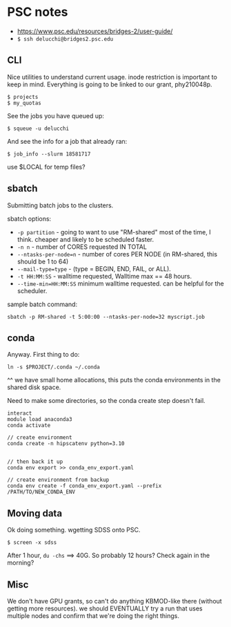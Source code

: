# PSC notes

- https://www.psc.edu/resources/bridges-2/user-guide/
- `$ ssh delucchi@bridges2.psc.edu`

## CLI

Nice utilities to understand current usage. inode restriction is important to keep in mind. Everything is going to be linked to our grant, phy210048p.

```
$ projects
$ my_quotas
```

See the jobs you have queued up:

`$ squeue -u delucchi`

And see the info for a job that already ran:

`$ job_info --slurm 18581717`

use $LOCAL for temp files?

## sbatch

Submitting batch jobs to the clusters.

sbatch options:

- `-p partition` - going to want to use "RM-shared" most of the time, I think. cheaper and likely to be scheduled faster.
- `-n n` - number of CORES requested IN TOTAL
- `--ntasks-per-node=n` - number of cores PER NODE (in RM-shared, this should be 1 to 64)
- `--mail-type=type` - (type = BEGIN, END, FAIL, or ALL). 
- `-t HH:MM:SS` - walltime requested, Walltime max == 48 hours.
- `--time-min=HH:MM:SS` minimum walltime requested. can be helpful for the scheduler.

sample batch command:

`sbatch -p RM-shared -t 5:00:00 --ntasks-per-node=32 myscript.job`

## conda

Anyway. First thing to do:

`ln -s $PROJECT/.conda ~/.conda`

^^ we have small home allocations, this puts the conda environments in the shared disk space.

Need to make some directories, so the conda create step doesn't fail.

```
interact
module load anaconda3
conda activate

// create environment
conda create -n hipscatenv python=3.10


// then back it up
conda env export >> conda_env_export.yaml

// create environment from backup
conda env create -f conda_env_export.yaml --prefix /PATH/TO/NEW_CONDA_ENV
```

## Moving data

Ok doing something. wgetting SDSS onto PSC.

```
$ screen -x sdss
```

After 1 hour, `du -chs` ==> 40G. So probably 12 hours? Check again in the morning?

## Misc

We don't have GPU grants, so can't do anything KBMOD-like there (without getting more resources).
we should EVENTUALLY try a run that uses multiple nodes and confirm that we're doing the right things.
